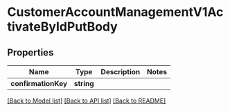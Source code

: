 # CustomerAccountManagementV1ActivateByIdPutBody

## Properties
Name | Type | Description | Notes
------------ | ------------- | ------------- | -------------
**confirmationKey** | **string** |  | 

[[Back to Model list]](../README.md#documentation-for-models) [[Back to API list]](../README.md#documentation-for-api-endpoints) [[Back to README]](../README.md)


